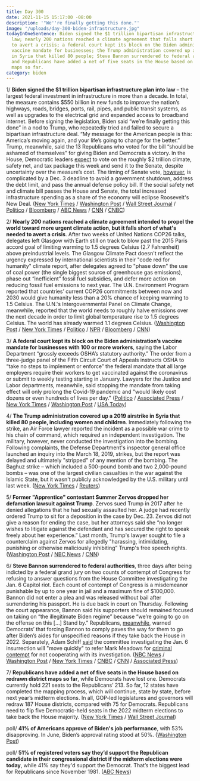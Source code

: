 ```yaml
---
title: Day 300
date: 2021-11-15 15:17:00 -08:00
description: '"We''re finally getting this done."'
image: "/uploads/day-300-biden-infrastructure.jpg"
todayInOneSentence: Biden signed the $1 trillion bipartisan infrastructure plan into
  law; nearly 200 nations reached a climate agreement that falls short of what's needed
  to avert a crisis; a federal court kept its block on the Biden administration’s
  vaccine mandate for businesses; the Trump administration covered up a 2019 airstrike
  in Syria that killed 80 people; Steve Bannon surrendered to federal authorities;
  and Republicans have added a net of five seats in the House based on redrawn district
  maps so far.
category: biden
---
```


1/ **Biden signed the $1 trillion bipartisan infrastructure plan into law** – the largest federal investment in infrastructure in more than a decade. In total, the measure contains $550 billion in new funds to improve the nation’s highways, roads, bridges, ports, rail, pipes, and public transit systems, as well as upgrades to the electrical grid and expanded access to broadband internet. Before signing the legislation, Biden said “we’re finally getting this done” in a nod to Trump, who repeatedly tried and failed to secure a bipartisan infrastructure deal. “My message for the American people is this: America’s moving again, and your life’s going to change for the better.” Trump, meanwhile, said the 13 Republicans who voted for the bill “should be ashamed of themselves” for giving Biden and Democrats a victory. In the House, Democratic leaders [expect](https://www.politico.com/news/2021/11/14/schumer-schedule-reconciliation-bill-521931) to vote on the roughly $2 trillion climate, safety net, and tax package this week and send it to the Senate, despite uncertainty over the measure’s cost. The timing of Senate vote, [however](https://www.bloomberg.com/news/articles/2021-11-15/house-eyes-vote-on-biden-agenda-but-slowdown-looms-in-senate?sref=MIBMEEoj), is complicated by a Dec. 3 deadline to avoid a government shutdown, address the debt limit, and pass the annual defense policy bill. If the social safety net and climate bill passes the House and Senate, the total increased infrastructure spending as a share of the economy will eclipse Roosevelt's New Deal. ([New York Times](https://www.nytimes.com/2021/11/15/us/politics/biden-signs-infrastructure-bill.html) / [Washington Post](https://www.washingtonpost.com/politics/biden-poised-to-sign-12-trillion-infrastructure-bill-fulfilling-campaign-promise-and-notching-achievement-that-eluded-trump/2021/11/15/1b69f9a6-4638-11ec-b8d9-232f4afe4d9b_story.html) / [Wall Street Journal](https://www.wsj.com/articles/biden-infrastructure-bill-signing-11636997814?mod=hp_lead_pos1) / [Politico](https://www.politico.com/news/2021/11/15/biden-signs-bipartisan-infrastructure-deal-522567) / [Bloomberg](https://www.bloomberg.com/news/articles/2021-11-15/biden-to-appoint-panel-of-aides-to-oversee-infrastructure-law?srnd=premium&sref=MIBMEEoj) / [ABC News](https://abcnews.go.com/Politics/biden-signs-bipartisan-infrastructure-bill-republicans-hand-celebrate/story?id=81181787) / [CNN](https://www.cnn.com/2021/11/15/politics/biden-signing-ceremony-infrastructure-bill-white-house/index.html) / [CNBC](https://www.cnbc.com/2021/11/15/biden-signing-1-trillion-bipartisan-infrastructure-bill-into-law.html))

2/ **Nearly 200 nations reached a climate agreement intended to propel the world toward more urgent climate action, but it falls short of what's needed to avert a crisis**. After two weeks of United Nations COP26 talks, delegates left Glasgow with Earth still on track to blow past the 2015 Paris accord goal of limiting warming to 1.5 degrees Celsius (2.7 Fahrenheit) above preindustrial levels. The Glasgow Climate Pact doesn't reflect the urgency expressed by international scientists in their "code red for humanity" climate report, after delegates agreed to "phase down" the use of coal power (the single biggest source of greenhouse gas emissions), phase out “inefficient” fossil fuel subsidies, and defer more action on reducing fossil fuel emissions to next year. The U.N. Environment Program reported that countries’ current COP26 commitments between now and 2030 would give humanity less than a 20% chance of keeping warming to 1.5 Celsius. The U.N.'s Intergovernmental Panel on Climate Change, meanwhile, reported that the world needs to roughly halve emissions over the next decade in order to limit global temperature rise to 1.5 degrees Celsius. The world has already warmed 1.1 degrees Celsius. ([Washington Post](https://www.washingtonpost.com/climate-environment/2021/11/13/cop26-agreement-climate-change-glasgow/) / [New York Times](https://www.nytimes.com/2021/11/13/climate/cop26-glasgow-climate-agreement.html) / [Politico](https://www.politico.com/news/2021/11/13/cop26-climate-deal-vulnerable-countries-521446) / [NPR](https://www.npr.org/2021/11/13/1055554319/cop26-climate-agreement-global-warming-glasgow) / [Bloomberg](https://www.bloomberg.com/news/articles/2021-11-13/cop26-gets-breakthrough-deal-in-glasgow-with-compromises?sref=MIBMEEoj) / [CNN](https://www.cnn.com/2021/11/13/world/cop26-agreement-final-climate-intl/index.html))

3/ **A federal court kept its block on the Biden administration’s vaccine mandate for businesses with 100 or more workers**, saying the Labor Department “grossly exceeds OSHA’s statutory authority.” The order from a three-judge panel of the Fifth Circuit Court of Appeals instructs OSHA to “take no steps to implement or enforce” the federal mandate that all large employers require their workers to get vaccinated against the coronavirus or submit to weekly testing starting in January. Lawyers for the Justice and Labor departments, meanwhile, said stopping the mandate from taking effect will only prolong the Covid-19 pandemic and "would likely cost dozens or even hundreds of lives per day." ([Politico](https://www.politico.com/news/2021/11/12/federal-court-biden-vaccine-or-test-mandate-521233) / [Associated Press](https://apnews.com/article/coronavirus-pandemic-business-covid-19-pandemic-health-e1f53d441cc4c2b6b575abafedcc41ac) / [New York Times](https://www.nytimes.com/2021/11/12/us/politics/court-vaccine-mandate.html) / [Washington Post](https://www.washingtonpost.com/business/2021/11/12/biden-vaccine-mandate-court-ruling/) / [USA Today](https://www.usatoday.com/story/news/politics/2021/11/12/appeals-court-hits-brakes-biden-covid-19-vaccine-rule-employers/6359969001/))

4/ **The Trump administration covered up a 2019 airstrike in Syria that killed 80 people, including women and children**. Immediately following the strike, an Air Force lawyer reported the incident as a possible war crime to his chain of command, which required an independent investigation. The military, however, never conducted  the investigation into the bombing. Following complaints, the Defense Department's inspector general office launched an inquiry into the March 18, 2019, strikes, but the report was delayed and ultimately "stripped" of any mention of the bombing. The Baghuz strike – which included a 500-pound bomb and two 2,000-pound bombs – was one of the largest civilian casualties in the war against the Islamic State, but it wasn't publicly acknowledged by the U.S. military until last week. ([New York Times](https://www.nytimes.com/2021/11/13/us/us-airstrikes-civilian-deaths.html) / [Reuters](https://www.reuters.com/world/middle-east/us-military-hid-airstrikes-that-killed-dozens-civilians-syria-nyt-2021-11-13/))

5/ **Former "Apprentice" contestant Summer Zervos dropped her defamation lawsuit against Trump**. Zervos sued Trump in 2017 after he denied allegations that he had sexually assaulted her. A judge had recently ordered Trump to sit for a deposition in the case by Dec. 23. Zervos did not give a reason for ending the case, but her attorneys said she “no longer wishes to litigate against the defendant and has secured the right to speak freely about her experience.” Last month, Trump's lawyer sought to file a counterclaim against Zervos for allegedly "harassing, intimidating, punishing or otherwise maliciously inhibiting” Trump's free speech rights. ([Washington Post](https://www.washingtonpost.com/politics/summer-zervos-trump-lawsuit--dropped/2021/11/12/23a664a0-43fa-11ec-9ea7-3eb2406a2e24_story.html) / [NBC News](https://www.nbcnews.com/politics/donald-trump/former-apprentice-contestant-abruptly-drops-trump-defamation-suit-n1283842) / [CNN](https://www.cnn.com/2021/11/12/politics/trump-lawsuits-michael-cohen-summer-zervos/index.html))

6/ **Steve Bannon surrendered to federal authorities**, three days after being indicted by a federal grand jury on two counts of contempt of Congress for refusing to answer questions from the House Committee investigating the Jan. 6 Capitol riot. Each count of contempt of Congress is a misdemeanor punishable by up to one year in jail and a maximum fine of $100,000. Bannon did not enter a plea and was released without bail after surrendering his passport. He is due back in court on Thursday. Following the court appearance, Bannon said his supporters should remained focused on taking on “the illegitimate Biden regime” because “we’re going to go on the offense on this \[...\] Stand by.” Republicans, [meanwhile](https://www.washingtonpost.com/politics/2021/11/14/bannon-indictment-republicans-payback/), warned Democrats’ that forcing Bannon to comply paves the way for them to go after Biden’s aides for unspecified reasons if they take back the House in 2022. Separately, Adam Schiff [said](https://www.nbcnews.com/politics/congress/schiff-says-jan-6-committee-preparing-refer-meadows-criminal-contempt-n1283868) the committee investigating the Jan. 6 insurrection will "move quickly" to refer Mark Meadows for [criminal contempt](https://www.cnn.com/2021/11/14/politics/mark-meadows-january-6-committee-adam-schiff/index.html) for not cooperating with its investigation. ([NBC News](https://www.nbcnews.com/politics/donald-trump/former-trump-adviser-steve-bannon-surrenders-contempt-congress-charges-n1283891) / [Washington Post](https://www.washingtonpost.com/local/legal-issues/steve-bannon-surrenders-contempt-congress/2021/11/15/7d797918-4620-11ec-b05d-3cb9d96eb495_story.html) / [New York Times](https://www.nytimes.com/2021/11/15/us/politics/bannon-congress-trump-jan-6.html) / [CNBC](https://www.cnbc.com/2021/11/15/trump-ally-steve-bannon-surrenders-on-charges-stemming-from-jan-6.html) / [CNN](https://www.cnn.com/2021/11/15/politics/steve-bannon/) / [Associated Press](https://apnews.com/article/steve-bannon-donald-trump-mark-meadows-congress-subpoenas-5bd5638acb5d93bd8478f57f2b177ded))

7/ **Republicans have added a net of five seats in the House based on redrawn district maps so far**, while Democrats have lost one. Democrats currently hold 221 seats to the Republicans’ 213. So far, 12 states have completed the mapping process, which will continue, state by state, before next year’s midterm elections. In all, GOP-led legislatures and governors will redraw 187 House districts, compared with 75 for Democrats. Republicans need to flip five Democratic-held seats in the 2022 midterm elections to take back the House majority. ([New York Times](https://www.nytimes.com/2021/11/15/us/politics/republicans-2022-redistricting-maps.html) / [Wall Street Journal](https://www.wsj.com/articles/house-republicans-democrats-midterm-elections-11636903053?mod=djemalertNEWS))

poll/ **41% of Americans approve of Biden's job performance**, with 53% disapproving. In June, Biden’s approval rating stood at 50%. ([Washington Post](https://www.washingtonpost.com/politics/2021/11/14/post-abc-poll-biden/))

poll/ **51% of registered voters say they’d support the Republican candidate in their congressional district if the midterm elections were today**, while 41% say they'd support the Democrat. That’s the biggest lead for Republicans since November 1981. ([ABC News](https://abcnews.go.com/Politics/economic-discontent-criticisms-biden-lift-gop-record-early/story?id=81095146))